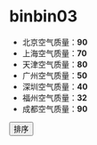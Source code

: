 # binbin03
<!DOCTYPE>
<html>
  <head>
    <meta charset="utf-8">
    <title>IFE JavaScript Task 01</title>
  </head>
<body>

  <ul id="source">
    <li>北京空气质量：<b>90</b></li>
    <li>上海空气质量：<b>70</b></li>
    <li>天津空气质量：<b>80</b></li>
    <li>广州空气质量：<b>50</b></li>
    <li>深圳空气质量：<b>40</b></li>
    <li>福州空气质量：<b>32</b></li>
    <li>成都空气质量：<b>90</b></li>
  </ul>

  <ul id="resort">
    <!-- 
    <li>第一名：北京空气质量：<b>90</b></li>
    <li>第二名：北京空气质量：<b>90</b></li>
    <li>第三名：北京空气质量：<b>90</b></li>
     -->

  </ul>

  <button id="sort-btn">排序</button>

<script type="text/javascript">

/**
 * getData方法
 * 读取id为source的列表，获取其中城市名字及城市对应的空气质量
 * 返回一个数组，格式见函数中示例
 */
function getData() {
  /*
  coding here
  */

  /*
  data = [
    ["北京", 90],
    ["北京", 90]
    ……
  ]
  */
var data = new Array();
var a =document.getElementById("source").getElementsByTagName("li");
for (var i = 0; i < a.length; i++) {
data[i]=a[i].innerHTML;
}
for (i = 0; i < a.length; i++) {

data[i]=[data[i].substring(0,2),data[i].replace(/[^0-9]/ig,"")];
}
  return data;
}


/**
 * sortAqiData
 * 按空气质量对data进行从小到大的排序
 * 返回一个排序后的数组
 */
function sortAqiData(data) {
function compare(value1, value2)
{
if (value1[1]<value2[1]) {
  return -1;
} else return 1;
}

return data.sort(compare);
}

/**
 * render
 * 将排好序的城市及空气质量指数，输出显示到id位resort的列表中
 * 格式见ul中的注释的部分
 */
function render(data) {
for (var i = 0; i < data.length; i++) {
var li = document.createElement("li");
document.getElementById("resort").appendChild(li);
li.innerHTML = "第" + i + "名：" + data[i][0] +"空气质量：" +data[i][1];
}
}

function btnHandle() {
  var aqiData = getData();
aqiData = sortAqiData(aqiData);
render(aqiData);
}

function init() {

  // 在这下面给sort-btn绑定一个点击事件，点击时触发btnHandle函数
  var EventUtil={
  
   addHandler:function(element,type,handler){ 
      if(element.addEventListener){ 
         element.addEventListener(type,handler,false);  
      }else if(element.attachEvent){                   
         element.attachEvent("on"+type,handler);
      }else{
         element["on"+type]=handler;       
      }
   },
    getEvent:function(event){ 
      return event?event:window.event;
   }
 };

EventUtil.addHandler(document.getElementById("sort-btn"),"click",function(event){
event = EventUtil.getEvent(event);
btnHandle();
 });
}

init();

</script>
</body>
</html>
